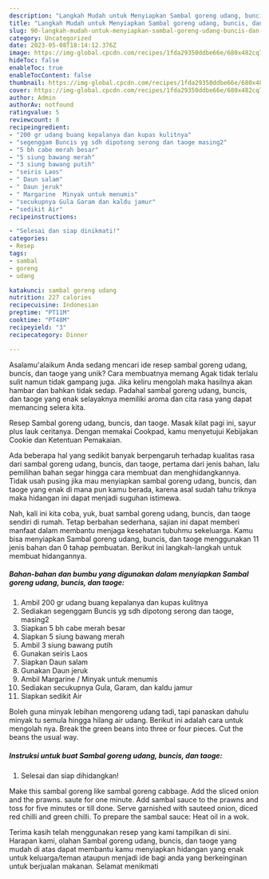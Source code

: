 ```yaml
---
description: "Langkah Mudah untuk Menyiapkan Sambal goreng udang, buncis, dan taoge{ yang Enak"
title: "Langkah Mudah untuk Menyiapkan Sambal goreng udang, buncis, dan taoge{ yang Enak"
slug: 90-langkah-mudah-untuk-menyiapkan-sambal-goreng-udang-buncis-dan-taoge-yang-enak
category: Uncategorized
date: 2023-05-08T18:14:12.376Z
image: https://img-global.cpcdn.com/recipes/1fda29350ddbe66e/680x482cq70/sambal-goreng-udang-buncis-dan-taoge-foto-resep-utama.jpg
hideToc: false
enableToc: true
enableTocContent: false
thumbnail: https://img-global.cpcdn.com/recipes/1fda29350ddbe66e/680x482cq70/sambal-goreng-udang-buncis-dan-taoge-foto-resep-utama.jpg
cover: https://img-global.cpcdn.com/recipes/1fda29350ddbe66e/680x482cq70/sambal-goreng-udang-buncis-dan-taoge-foto-resep-utama.jpg
author: Admin
authorAv: notfound
ratingvalue: 5
reviewcount: 8
recipeingredient:
- "200 gr udang buang kepalanya dan kupas kulitnya"
- "segenggam Buncis yg sdh dipotong serong dan taoge masing2"
- "5 bh cabe merah besar"
- "5 siung bawang merah"
- "3 siung bawang putih"
- "seiris Laos"
- " Daun salam"
- " Daun jeruk"
- " Margarine  Minyak untuk menumis"
- "secukupnya Gula Garam dan kaldu jamur"
- "sedikit Air"
recipeinstructions:

- "Selesai dan siap dinikmati!"
categories:
- Resep
tags:
- sambal
- goreng
- udang

katakunci: sambal goreng udang 
nutrition: 227 calories
recipecuisine: Indonesian
preptime: "PT11M"
cooktime: "PT48M"
recipeyield: "3"
recipecategory: Dinner

---
```



Asalamu'alaikum Anda sedang mencari ide resep sambal goreng udang, buncis, dan taoge yang unik? Cara membuatnya memang Agak tidak terlalu sulit namun tidak gampang juga. Jika keliru mengolah maka hasilnya akan hambar dan bahkan tidak sedap. Padahal sambal goreng udang, buncis, dan taoge yang enak selayaknya memiliki aroma dan cita rasa yang dapat memancing selera kita.


Resep Sambal goreng udang, buncis, dan taoge. Masak kilat pagi ini, sayur plus lauk ceritanya. Dengan memakai Cookpad, kamu menyetujui Kebijakan Cookie dan Ketentuan Pemakaian.

Ada beberapa hal yang sedikit banyak berpengaruh terhadap kualitas rasa dari sambal goreng udang, buncis, dan taoge, pertama dari jenis bahan, lalu pemilihan bahan segar hingga cara membuat dan menghidangkannya. Tidak usah pusing jika mau menyiapkan sambal goreng udang, buncis, dan taoge yang enak di mana pun kamu berada, karena asal sudah tahu triknya maka hidangan ini dapat menjadi suguhan istimewa.


Nah, kali ini kita coba, yuk, buat sambal goreng udang, buncis, dan taoge sendiri di rumah. Tetap berbahan sederhana, sajian ini dapat memberi manfaat dalam membantu menjaga kesehatan tubuhmu sekeluarga. Kamu bisa menyiapkan Sambal goreng udang, buncis, dan taoge menggunakan 11 jenis bahan dan 0 tahap pembuatan. Berikut ini langkah-langkah untuk membuat hidangannya.

<!--inarticleads1-->

##### Bahan-bahan dan bumbu yang digunakan dalam menyiapkan Sambal goreng udang, buncis, dan taoge:

1. Ambil 200 gr udang buang kepalanya dan kupas kulitnya
1. Sediakan segenggam Buncis yg sdh dipotong serong dan taoge, masing2
1. Siapkan 5 bh cabe merah besar
1. Siapkan 5 siung bawang merah
1. Ambil 3 siung bawang putih
1. Gunakan seiris Laos
1. Siapkan  Daun salam
1. Gunakan  Daun jeruk
1. Ambil  Margarine / Minyak untuk menumis
1. Sediakan secukupnya Gula, Garam, dan kaldu jamur
1. Siapkan sedikit Air


Boleh guna minyak lebihan mengoreng udang tadi, tapi panaskan dahulu minyak tu semula hingga hilang air udang. Berikut ini adalah cara untuk mengolah nya. Break the green beans into three or four pieces. Cut the beans the usual way. 

<!--inarticleads2-->

##### Instruksi untuk buat Sambal goreng udang, buncis, dan taoge:


1. Selesai dan siap dihidangkan!

Make this sambal goreng like sambal goreng cabbage. Add the sliced onion and the prawns. saute for one minute. Add sambal sauce to the prawns and toss for five minutes or till done. Serve garnished with sauteed onion, diced red chilli and green chilli. To prepare the sambal sauce: Heat oil in a wok. 

Terima kasih telah menggunakan resep yang kami tampilkan di sini. Harapan kami, olahan Sambal goreng udang, buncis, dan taoge yang mudah di atas dapat membantu kamu menyiapkan hidangan yang enak untuk keluarga/teman ataupun menjadi ide bagi anda yang berkeinginan untuk berjualan makanan. Selamat menikmati
